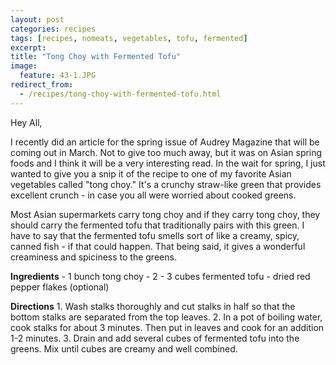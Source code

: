 ```yaml
---
layout: post
categories: recipes
tags: [recipes, nomeats, vegetables, tofu, fermented]
excerpt: 
title: "Tong Choy with Fermented Tofu"
image:
  feature: 43-1.JPG
redirect_from: 
  - /recipes/tong-choy-with-fermented-tofu.html
---
```


Hey All,

I recently did an article for the spring issue of Audrey Magazine that will be coming out in March.  Not to give too much away, but it was on Asian spring foods and I think it will be a very interesting read.  In the wait for spring, I just wanted to give you a snip it of the recipe to one of my favorite Asian vegetables called "tong choy."  It's a crunchy straw-like green that provides excellent crunch - in case you all were worried about cooked greens.  

Most Asian supermarkets carry tong choy and if they carry tong choy, they should carry the fermented tofu that traditionally pairs with this green.  I have to say that the fermented tofu smells sort of like a creamy, spicy, canned fish - if that could happen.  That being said, it gives a wonderful creaminess and spiciness to the greens.
<section class='recipe'>
<p><strong>Ingredients</strong>
- 1 bunch tong choy
- 2 - 3 cubes fermented tofu
- dried red pepper flakes (optional)</p>

<p><strong>Directions</strong>
1.	Wash stalks thoroughly and cut stalks in half so that the bottom stalks are separated from the top leaves.
2.	In a pot of boiling water, cook stalks for about 3 minutes.  Then put in leaves and cook for an addition 1-2 minutes.
3.	Drain and add several cubes of fermented tofu into the greens.  Mix until cubes are creamy and well combined.</p></section>